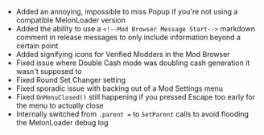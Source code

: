 - Added an annoying, impossible to miss Popup if you're not using a compatible MelonLoader version
- Added the ability to use a `<!--Mod Browser Message Start-->` markdown comment in release messages to only include information beyond a certain point
- Added signifying icons for Verified Modders in the Mod Browser
- Fixed issue where Double Cash mode was doubling cash generation it wasn't supposed to
- Fixed Round Set Changer setting
- Fixed sporadic issue with backing out of a Mod Settings menu
- Fixed `OnMenuClosed()` still happening if you pressed Escape too early for the menu to actually close
- Internally switched from `.parent =` to `SetParent` calls to avoid flooding the MelonLoader debug log